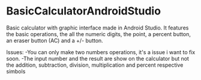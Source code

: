 # BasicCalculatorAndroidStudio
Basic calculator with graphic interface made in Android Studio.
It features the basic operations, the all the numeric digits, the point, a percent button, an eraser button (AC) and a +/- button. 

Issues:
-You can only make two numbers operations, it's a issue i want to fix soon.
-The input number and the result are show on the calculator but not the addition, subtraction, division, multiplication and percent respective simbols
 
